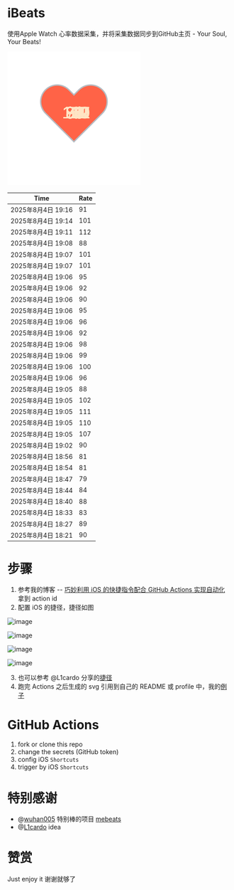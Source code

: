 # iBeats
使用Apple Watch 心率数据采集，并将采集数据同步到GitHub主页 - Your Soul, Your Beats!

![](./files/heart.svg)

<!--START_SECTION:my_heart_rate-->
| Time | Rate | 
 | ---- | ---- | 
| 2025年8月4日 19:16 | 91 |
| 2025年8月4日 19:14 | 101 |
| 2025年8月4日 19:11 | 112 |
| 2025年8月4日 19:08 | 88 |
| 2025年8月4日 19:07 | 101 |
| 2025年8月4日 19:07 | 101 |
| 2025年8月4日 19:06 | 95 |
| 2025年8月4日 19:06 | 92 |
| 2025年8月4日 19:06 | 90 |
| 2025年8月4日 19:06 | 95 |
| 2025年8月4日 19:06 | 96 |
| 2025年8月4日 19:06 | 92 |
| 2025年8月4日 19:06 | 98 |
| 2025年8月4日 19:06 | 99 |
| 2025年8月4日 19:06 | 100 |
| 2025年8月4日 19:06 | 96 |
| 2025年8月4日 19:05 | 88 |
| 2025年8月4日 19:05 | 102 |
| 2025年8月4日 19:05 | 111 |
| 2025年8月4日 19:05 | 110 |
| 2025年8月4日 19:05 | 107 |
| 2025年8月4日 19:02 | 90 |
| 2025年8月4日 18:56 | 81 |
| 2025年8月4日 18:54 | 81 |
| 2025年8月4日 18:47 | 79 |
| 2025年8月4日 18:44 | 84 |
| 2025年8月4日 18:40 | 88 |
| 2025年8月4日 18:33 | 83 |
| 2025年8月4日 18:27 | 89 |
| 2025年8月4日 18:21 | 90 |

<!--END_SECTION:my_heart_rate-->

# 步骤
1. 参考我的博客 -- [巧妙利用 iOS 的快捷指令配合 GitHub Actions 实现自动化](https://github.com/yihong0618/gitblog/issues/198) 拿到 action id
2. 配置 iOS 的捷径，捷径如图

![image](https://user-images.githubusercontent.com/15976103/122154218-0db0b480-ce97-11eb-93bb-5aec07c558dc.png)

![image](https://user-images.githubusercontent.com/15976103/122154236-186b4980-ce97-11eb-8e4b-70551a0391ae.png)

![image](https://user-images.githubusercontent.com/15976103/122154268-2d47dd00-ce97-11eb-902e-3acf292265a9.png)

![image](https://user-images.githubusercontent.com/15976103/122174055-fa144680-ceb4-11eb-9be2-3eb83cd516f7.png)

3. 也可以参考 @L1cardo 分享的[捷径](https://www.icloud.com/shortcuts/6ab6047b459c41ad822ad6b94b1c03d4)
4. 跑完 Actions 之后生成的 svg 引用到自己的 README 或 profile 中，我的[例子](https://github.com/yihong0618) 

# GitHub Actions

1. fork or clone this repo
2. change the secrets (GitHub token)
3. config iOS `Shortcuts` 
4. trigger by iOS `Shortcuts`

# 特别感谢
- @[wuhan005](https://github.com/wuhan005) 特别棒的项目 [mebeats](https://github.com/wuhan005/mebeats)
- @[L1cardo](https://github.com/L1cardo) idea

# 赞赏
Just enjoy it
谢谢就够了
